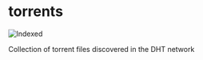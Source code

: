 torrents 
========
![Indexed](https://img.shields.io/badge/indexed-46108-blue)

Collection of torrent files discovered in the DHT network

